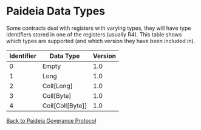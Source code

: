 # Paideia Data Types

Some contracts deal with registers with varying types, they will have type identifiers stored in one of the registers (usually R4). This table shows which types are supported (and which version they have been included in).

| Identifier | Data Type | Version |
| --- | --- | --- |
| 0 | Empty | 1.0 |
| 1 | Long | 1.0 |
| 2 | Coll[Long] | 1.0 |
| 3 | Coll[Byte] | 1.0 |
| 4 | Coll[Coll[Byte]] | 1.0 |

[Back to Paideia Goverance Protocol](README.md)